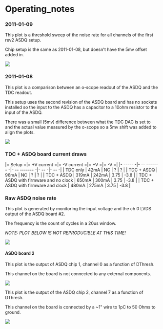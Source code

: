 # Operating_notes
### 2011-01-09
This plot is a threshold sweep of the noise rate for all channels of the first rev2 ASDQ setup.

Chip setup is the same as 2011-01-08, but doesn't have the 5mv offset added in.

<img src="Rev2ASDQNoiseSweep.png">


### 2011-01-08
This plot is a comparison between an o-scope readout of the ASDQ and the TDC readout.

This setup uses the second revision of the ASDQ board and has no sockets installed so the input to the ASDQ has a capacitor to a 10ohm resistor to the input of the ASDQ.

There was a small (5mv) difference between what the TDC DAC is set to and the actual value measured by the o-scope so a 5mv shift was added to align the plots.

<img src="ASDQch0.png">



### TDC + ASDQ board current draws

|= Setup                              =|= +V current =|= -V current =|= +V  =|= -V  =|
|- -----                              -|- -- ------- -|- -- ------- -|- --  -|- --  -|
| TDC only                           | 42mA       | NC         | ?    | ?    |
| TDC + ASDQ                         | 96mA       | NC         | ?    | ?    |
| TDC + ASDQ                         | 319mA      | 242mA      | 3.75 | -3.8 |
| TDC + ASDQ with firmware and no clock | 650mA      | 300mA          | 3.75     | -3.8     |
| TDC + ASDQ with firmware and clock | 480mA      | 275mA          | 3.75     | -3.8     |

### Raw ASDQ noise rate
This plot is generated by monitoring the input voltage and the ch 0 LVDS output of the ASDQ board #2.

The frequency is the count of cycles in a 20us window.

*NOTE: PLOT BELOW IS NOT REPRODUCIBLE AT THIS TIME!*

<img src="ASDQ_Ch_0.png">

#### ASDQ board 2
This plot is the output of ASDQ chip 1, channel 0 as a function of DThresh.

This channel on the board is not connected to any external components.

<img src="ASDQ1_ch0.png">

This plot is the output of the ASDQ chip 2, channel 7 as a function of DThresh.

This channel on the board is connected by a ~1" wire to 1pC to 50 Ohms to ground.

<img src="ASDQ2_ch7.png">

